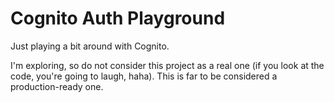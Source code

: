 # Cognito Auth Playground

Just playing a bit around with Cognito.

I'm exploring, so do not consider this project as a real one (if you look at the code, you're going to laugh, haha). This is far to be considered a production-ready one.
